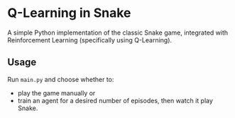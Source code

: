 # Q-Learning in Snake

A simple Python implementation of the classic Snake game, integrated with Reinforcement Learning (specifically using Q-Learning).

## Usage
Run `main.py` and choose whether to: 
- play the game manually or
- train an agent for a desired number of episodes, then watch it play Snake.
